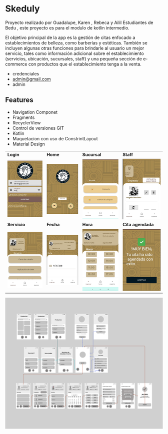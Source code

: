
# Skeduly

Proyecto realizado por Guadalupe, Karen , Rebeca y Ailil  Estudiantes de Bedu , este proyecto es para el modulo de kotlin intermedio.

El objetivo principal de la app es la gestión de citas enfocado a establecimientos de belleza, como barberías y estéticas. También se incluyen algunas otras funciones para brindarle al usuario un mejor servicio, tales como información adicional sobre el establecimiento (servicios, ubicación, sucursales, staff) y una pequeña sección de e-commerce con productos que el establecimiento tenga a la venta.

- credenciales 
- admin@gmail.com 
- admin 

## Features

- Navigation Componet
- Fragments
- RecyclerView
- Control de versiones GIT
- Kotlin
- Maquetacion con uso de ConstrintLayout
- Material Design

 <table>
  <tr>
    <td><strong>Login</strong></td>
    <td><strong>Home</strong></td>
    <td><strong>Sucursal</strong></td>
    <td><strong>Staff</strong></td>
  </tr>
  <tr>
    <td><img src="screenshots/login.png" width="100%"></td>
    <td><img src="screenshots/home.png" width="100%"></td>
    <td><img src="screenshots/sucursales.png" width="100%"></td>
    <td><img src="screenshots/staff.png" width="100%"></td>
  </tr>
  <tr>
    <td><strong>Servicio</strong></td>
    <td><strong>Fecha</strong></td>
    <td><strong>Hora</strong></td>
    <td><strong>Cita agendada</strong></td>
  </tr>
  <tr>
    <td><img src="screenshots/servicio.png" width="100%"></td>
    <td><img src="screenshots/fecha.png" width="100%"></td>
    <td><img src="screenshots/hora.png" width="100%"></td>
    <td><img src="screenshots/cita agendada.png" width="100%"></td>
  </tr>
</table> 

<img src="screenshots/Flujos app.png">
